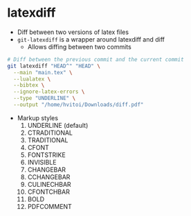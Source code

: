 # latexdiff

- Diff between two versions of latex files
- `git-latexdiff` is a wrapper around latexdiff and diff
  - Allows diffing between two commits

```sh
# Diff between the previous commit and the current commit
git latexdiff "HEAD^" "HEAD" \
  --main "main.tex" \
  --lualatex \
  --bibtex \
  --ignore-latex-errors \
  --type "UNDERLINE" \
  --output "/home/hvitoi/Downloads/diff.pdf"
```

- Markup styles
  1. UNDERLINE (default)
  1. CTRADITIONAL
  1. TRADITIONAL
  1. CFONT
  1. FONTSTRIKE
  1. INVISIBLE
  1. CHANGEBAR
  1. CCHANGEBAR
  1. CULINECHBAR
  1. CFONTCHBAR
  1. BOLD
  1. PDFCOMMENT
